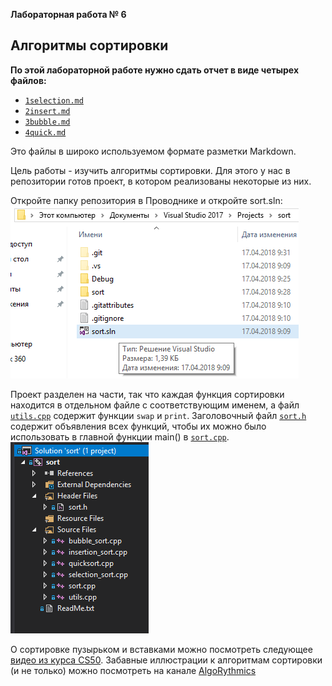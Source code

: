 
**Лабораторная работа № 6**


## Алгоритмы сортировки

**По этой лабораторной работе нужно сдать отчет в виде четырех файлов:**
- [`1selection.md`](./1selection.md)
- [`2insert.md`](./2insert.md)
- [`3bubble.md`](./3bubble.md)
- [`4quick.md`](./4quick.md)


Это файлы в широко используемом формате разметки Markdown. 

Цель работы - изучить алгоритмы сортировки. Для этого у нас в репозитории готов проект, в котором реализованы некоторые из них.

Откройте папку репозитория в Проводнике и откройте sort.sln: \
![Файлы решения](images/solution.png "Файлы решения")

Проект разделен на части, так что каждая функция сортировки находится в отдельном файле с соответствующим именем, а файл [`utils.cpp`](../sort/utils.cpp) содержит функции `swap` и `print`. Заголовочный файл [`sort.h`](../sort/sort.h) содержит объявления всех функций, чтобы их можно было использовать в главной функции main() в [`sort.cpp`](../sort/sort.cpp).\
![Структура решения](images/sol_structure.png "Структура решения")

О сортировке пузырьком и вставками можно посмотреть следующее [видео из курса CS50](https://www.youtube.com/watch?v=D1u3H9_wmUU). Забавные иллюстрации к алгоритмам сортировки (и не только) можно посмотреть на канале
[AlgoRythmics](https://www.youtube.com/user/AlgoRythmics/videos)

